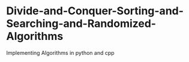 # Divide-and-Conquer-Sorting-and-Searching-and-Randomized-Algorithms
Implementing Algorithms in python and cpp
